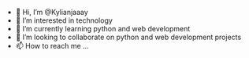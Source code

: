 - 👋 Hi, I’m @Kylianjaaay
- 👀 I’m interested in technology
- 🌱 I’m currently learning python and web development
- 💞️ I’m looking to collaborate on python and web development projects
- 📫 How to reach me ...

<!---
Kylianjaaay/Kylianjaaay is a ✨ special ✨ repository because its `README.md` (this file) appears on your GitHub profile.
You can click the Preview link to take a look at your changes.
--->
